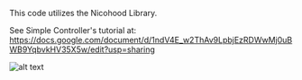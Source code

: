 This code utilizes the Nicohood Library.

See Simple Controller's tutorial at: https://docs.google.com/document/d/1ndV4E_w2ThAv9LpbjEzRDWwMj0uBWB9YqbvkHV35X5w/edit?usp=sharing

![alt text](https://i.imgur.com/5TvZ3G0.jpg)
